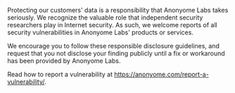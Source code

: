 Protecting our customers' data is a responsibility that Anonyome Labs takes seriously. We recognize the valuable role that independent security researchers play in Internet security. As such, we welcome reports of all security vulnerabilities in Anonyome Labs' products or services.

We encourage you to follow these responsible disclosure guidelines, and request that you not disclose your finding publicly until a fix or workaround has been provided by Anonyome Labs.

Read how to report a vulnerability at https://anonyome.com/report-a-vulnerability/.
